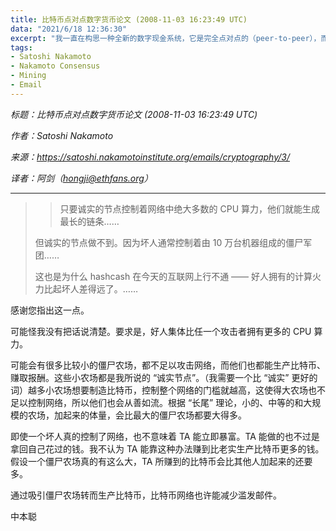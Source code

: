 ```yaml
---
title: 比特币点对点数字货币论文 (2008-11-03 16:23:49 UTC)
data: "2021/6/18 12:36:30"
excerpt: "我一直在构思一种全新的数字现金系统，它是完全点对点的（peer-to-peer），而且对用户来说没有需要信任的第三方。"
tags:
- Satoshi Nakamoto
- Nakamoto Consensus
- Mining
- Email
---
```


*标题：比特币点对点数字货币论文 (2008-11-03 16:23:49 UTC)*

*作者：Satoshi Nakamoto*

*来源：https://satoshi.nakamotoinstitute.org/emails/cryptography/3/*

*译者：阿剑（hongji@ethfans.org）*

---



> > 只要诚实的节点控制着网络中绝大多数的 CPU 算力，他们就能生成最长的链条……
>
> 但诚实的节点做不到。因为坏人通常控制着由 10 万台机器组成的僵尸军团……
>
> 这也是为什么 hashcash 在今天的互联网上行不通 —— 好人拥有的计算火力比起坏人差得远了。……

感谢您指出这一点。

可能怪我没有把话说清楚。要求是，好人集体比任一个攻击者拥有更多的 CPU 算力。

可能会有很多比较小的僵尸农场，都不足以攻击网络，而他们也都能生产比特币、赚取报酬。这些小农场都是我所说的 “诚实节点”。（我需要一个比 “诚实” 更好的词）越多小农场想要制造比特币，控制整个网络的门槛就越高，这使得大农场也不足以控制网络，所以他们也会从善如流。根据 “长尾” 理论，小的、中等的和大规模的农场，加起来的体量，会比最大的僵尸农场都要大得多。

即使一个坏人真的控制了网络，也不意味着 TA 能立即暴富。TA 能做的也不过是拿回自己花过的钱。我不认为 TA 能靠这种办法赚到比老实生产比特币更多的钱。假设一个僵尸农场真的有这么大，TA 所赚到的比特币会比其他人加起来的还要多。

通过吸引僵尸农场转而生产比特币，比特币网络也许能减少滥发邮件。

中本聪
